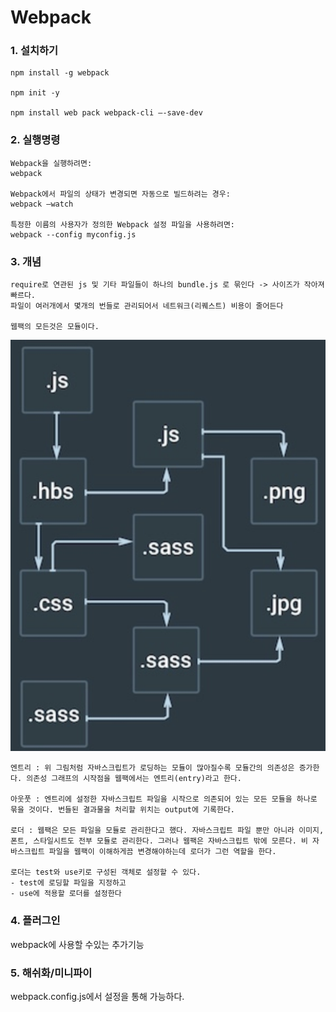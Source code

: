 # Webpack

### 1. 설치하기
```
npm install -g webpack

npm init -y

npm install web pack webpack-cli —-save-dev
```
### 2. 실행명령
```
Webpack을 실행하려면:
webpack

Webpack에서 파일의 상태가 변경되면 자동으로 빌드하려는 경우:
webpack —watch

특정한 이름의 사용자가 정의한 Webpack 설정 파일을 사용하려면:
webpack --config myconfig.js
```

### 3. 개념
```
require로 연관된 js 및 기타 파일들이 하나의 bundle.js 로 묶인다 -> 사이즈가 작아져 빠르다.
파일이 여러개에서 몇개의 번들로 관리되어서 네트워크(리퀘스트) 비용이 줄어든다

웹팩의 모든것은 모듈이다.
```

![Alt text](../images/webpack.png)

```
엔트리 : 위 그림처럼 자바스크립트가 로딩하는 모듈이 많아질수록 모듈간의 의존성은 증가한다. 의존성 그래프의 시작점을 웹팩에서는 엔트리(entry)라고 한다.

아웃풋 : 엔트리에 설정한 자바스크립트 파일을 시작으로 의존되어 있는 모든 모듈을 하나로 묶을 것이다. 번들된 결과물을 처리할 위치는 output에 기록한다.

로더 : 웹팩은 모든 파일을 모듈로 관리한다고 했다. 자바스크립트 파일 뿐만 아니라 이미지, 폰트, 스타일시트도 전부 모듈로 관리한다. 그러나 웹팩은 자바스크립트 밖에 모른다. 비 자바스크립트 파일을 웹팩이 이해하게끔 변경해야하는데 로더가 그런 역할을 한다.

로더는 test와 use키로 구성된 객체로 설정할 수 있다.
- test에 로딩할 파일을 지정하고
- use에 적용할 로더를 설정한다
```


### 4. 플러그인
webpack에 사용할 수있는 추가기능

### 5. 해쉬화/미니파이
webpack.config.js에서 설정을 통해 가능하다.
